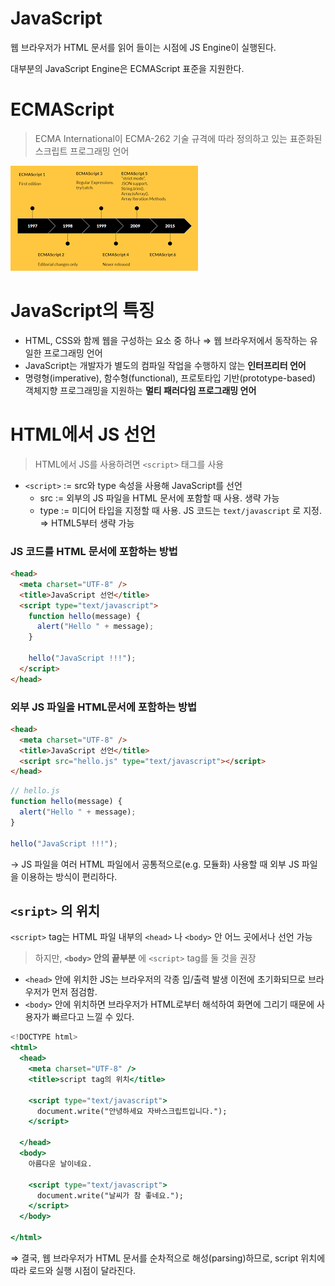 # JavaScript

웹 브라우저가 HTML 문서를 읽어 들이는 시점에 JS Engine이 실행된다. 

대부분의 JavaScript Engine은 ECMAScript 표준을 지원한다.

# ECMAScript

> ECMA International이 ECMA-262 기술 규격에 따라 정의하고 있는 표준화된 스크립트 프로그래밍 언어
> 

![](./images/js01.png)

# JavaScript의 특징

- HTML, CSS와 함께 웹을 구성하는 요소 중 하나 ⇒ 웹 브라우저에서 동작하는 유일한 프로그래밍 언어
- JavaScript는 개발자가 별도의 컴파일 작업을 수행하지 않는 **인터프리터 언어**
- 명령형(imperative), 함수형(functional), 프로토타입 기반(prototype-based) 객체지향 프로그래밍을 지원하는 **멀티 패러다임 프로그래밍 언어**

# HTML에서 JS 선언

> HTML에서 JS를 사용하려면 `<script>` 태그를 사용
> 
- `<script>` := src와 type 속성을 사용해 JavaScript를 선언
    - src := 외부의 JS 파일을 HTML 문서에 포함할 때 사용. 생략 가능
    - type := 미디어 타입을 지정할 때 사용. JS 코드는 `text/javascript` 로 지정. ⇒ HTML5부터 생략 가능

### JS 코드를 HTML 문서에 포함하는 방법

```html
<head>
  <meta charset="UTF-8" />
  <title>JavaScript 선언</title>
  <script type="text/javascript">
    function hello(message) {
      alert("Hello " + message);
    }

    hello("JavaScript !!!");
  </script>
</head>
```

### 외부 JS 파일을 HTML문서에 포함하는 방법

```html
<head>
  <meta charset="UTF-8" />
  <title>JavaScript 선언</title>
  <script src="hello.js" type="text/javascript"></script>
</head>
```

```jsx
// hello.js
function hello(message) {
  alert("Hello " + message);
}

hello("JavaScript !!!");
```

→ JS 파일을 여러 HTML 파일에서 공통적으로(e.g. 모듈화) 사용할 때 외부 JS 파일을 이용하는 방식이 편리하다. 

## `<sript>` 의 위치

`<script>` tag는 HTML 파일 내부의 `<head>` 나 `<body>` 안 어느 곳에서나 선언 가능

> 하지만, **`<body>` 안의 끝부분** 에 `<script>` tag를 둘 것을 권장
> 
- `<head>` 안에 위치한 JS는 브라우저의 각종 입/출력 발생 이전에 초기화되므로 브라우저가 먼저 점검함.
- `<body>` 안에 위치하면 브라우저가 HTML로부터 해석하여 화면에 그리기 때문에 사용자가 빠르다고 느낄 수 있다.

```jsx
<!DOCTYPE html>
<html>
  <head>
    <meta charset="UTF-8" />
    <title>script tag의 위치</title>

    <script type="text/javascript">
      document.write("안녕하세요 자바스크립트입니다.");
    </script>

  </head>
  <body>
    아름다운 날이네요.

    <script type="text/javascript">
      document.write("날씨가 참 좋네요.");
    </script>
  </body>

</html>
```

⇒ 결국, 웹 브라우저가 HTML 문서를 순차적으로 해성(parsing)하므로, script 위치에 따라 로드와 실행 시점이 달라진다.
